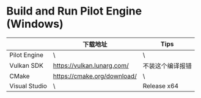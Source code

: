 # Build and Run Pilot Engine (Windows)

|               | 下载地址                    | Tips             |
| ------------- | --------------------------- | ---------------- |
| Pilot Engine  | \                           | \                |
| Vulkan SDK    | https://vulkan.lunarg.com/  | 不装这个编译报错 |
| CMake         | https://cmake.org/download/ | \                |
| Visual Studio | \                           | Release x64      |

